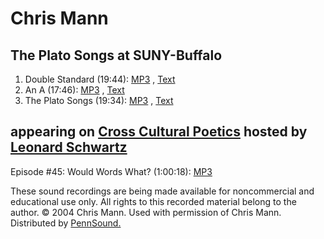 Chris Mann
==========

The Plato Songs at SUNY-Buffalo
-------------------------------

1.  Double Standard (19:44): [MP3](http://media.sas.upenn.edu/pennsound/authors/Mann/Mann-Chris_01_Double-Standard_Plato-Sngs.mp3)
    , [Text](text/Mann/Mann-Double.html)
2.  An A (17:46): [MP3](http://media.sas.upenn.edu/pennsound/authors/Mann/Mann-Chris_02_An-A_Plato-Sngs.mp3)
    , [Text](text/Mann/Mann-an.html)
3.  The Plato Songs (19:34): [MP3](http://media.sas.upenn.edu/pennsound/authors/Mann/Mann-Chris_03_Plato-Songs.mp3)
    , [Text](text/Mann/Mann-Plato.html)

appearing on [Cross Cultural Poetics](http://writing.upenn.edu/pennsound/x/XCP.html) hosted by [Leonard Schwartz](http://writing.upenn.edu/pennsound/x/Schwartz.html)
---------------------------------------------------------------------------------------------------------------------------------------------------------------------

Episode \#45: Would Words What? (1:00:18): [MP3](http://media.sas.upenn.edu/pennsound/groups/XCP/XCP_45_Mann_Schwartz_Roche_2004.mp3)

These sound recordings are being made available for noncommercial
and educational
use only.
All rights to this recorded material belong to the author. © 2004 Chris Mann.
Used with permission of Chris Mann. Distributed by [PennSound.](../index.html)
